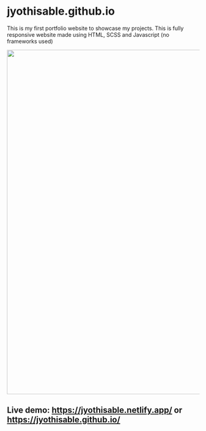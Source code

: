 # jyothisable.github.io
This is my first portfolio website to showcase my projects. This is fully responsive website made using HTML, SCSS and Javascript (no frameworks used)

<img src="images\jyothisable.gif.gif" width=900>

## Live demo: https://jyothisable.netlify.app/ or https://jyothisable.github.io/
